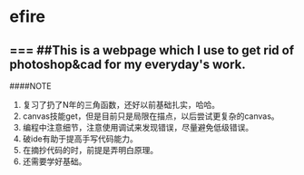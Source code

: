 # efire
===
##This is a webpage which I use to get rid of photoshop&cad for my everyday's work.
----------------
####NOTE
1. 复习了扔了N年的三角函数，还好以前基础扎实，哈哈。
2. canvas技能get，但是目前只是局限在描点，以后尝试更复杂的canvas。
3. 编程中注意细节，注意使用调试来发现错误，尽量避免低级错误。
4. 破ide有助于提高手写代码能力。
5. 在摘抄代码的时，前提是弄明白原理。
6. 还需要学好基础。
